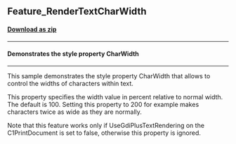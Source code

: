 ## Feature_RenderTextCharWidth
#### [Download as zip](https://grapecity.github.io/DownGit/#/home?url=https://github.com/GrapeCity/ComponentOne-WinForms-Samples/tree/master/Core\PrintDocument\Feature_RenderTextCharWidth)
____
#### Demonstrates the style property CharWidth
____
This sample demonstrates the style property CharWidth that allows to control the widths of characters within text. 

This property specifies the width value in percent relative to normal width. The default is 100. Setting this property to 200 for example makes characters twice as wide as they are normally. 

Note that this feature works only if UseGdiPlusTextRendering on the C1PrintDocument is set to false, otherwise this property is ignored. 